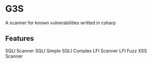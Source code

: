 # G3S


A scanner for known vulnerabilities writted in csharp

## Features
SQLI Scanner
SQLI Simple
SQLI Complex
LFI Scanner
LFI Fuzz
XSS Scanner
